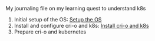 My journaling file on my learning quest to understand k8s
1. Initial setup of the OS: [Setup the OS](SetupOS.md)
2. Install and configure cri-o and k8s: [Install cri-o and k8s](InstallCrioK8S.md)
3. Prepare cri-o and kubernetes
